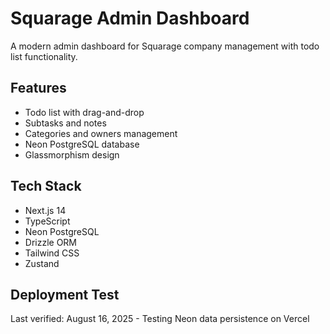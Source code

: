 # Squarage Admin Dashboard

A modern admin dashboard for Squarage company management with todo list functionality.

## Features
- Todo list with drag-and-drop
- Subtasks and notes
- Categories and owners management
- Neon PostgreSQL database
- Glassmorphism design

## Tech Stack
- Next.js 14
- TypeScript
- Neon PostgreSQL
- Drizzle ORM
- Tailwind CSS
- Zustand

## Deployment Test
Last verified: August 16, 2025 - Testing Neon data persistence on Vercel
